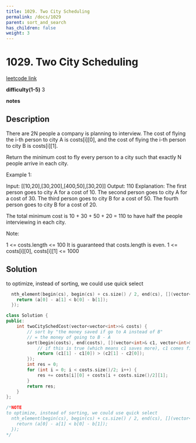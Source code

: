 ```yaml
---
title: 1029. Two City Scheduling
permalink: /docs/1029
parent: sort_and_search
has_children: false
weight: 3
---
```

# 1029. Two City Scheduling
[leetcode link](https://leetcode.com/problems/two-city-scheduling/)

**difficulty(1-5)** 
3

**notes**   


## Description
There are 2N people a company is planning to interview. The cost of flying the i-th person to city A is costs[i][0], and the cost of flying the i-th person to city B is costs[i][1].

Return the minimum cost to fly every person to a city such that exactly N people arrive in each city.

 

Example 1:

Input: [[10,20],[30,200],[400,50],[30,20]]
Output: 110
Explanation: 
The first person goes to city A for a cost of 10.
The second person goes to city A for a cost of 30.
The third person goes to city B for a cost of 50.
The fourth person goes to city B for a cost of 20.

The total minimum cost is 10 + 30 + 50 + 20 = 110 to have half the people interviewing in each city.
 

Note:

1 <= costs.length <= 100
It is guaranteed that costs.length is even.
1 <= costs[i][0], costs[i][1] <= 1000

## Solution
to optimize, instead of sorting, we could use quick select
```c++
  nth_element(begin(cs), begin(cs) + cs.size() / 2, end(cs), [](vector<int> &a, vector<int> &b) {
    return (a[0] - a[1] < b[0] - b[1]);
  }); 
```

```c++
class Solution {
public:
    int twoCitySchedCost(vector<vector<int>>& costs) {
        // sort by "the money saved if go to A instead of B"
        // = the money of going to B - A
        sort(begin(costs), end(costs), [](vector<int>& c1, vector<int>& c2){
            // if this is true (which means c1 saves more), c1 comes first in sorting
            return (c1[1] - c1[0]) > (c2[1] - c2[0]); 
        });
        int res = 0;
        for (int i = 0; i < costs.size()/2; i++) {
            res += costs[i][0] + costs[i + costs.size()/2][1];
        }
        return res;
    }
};

/*NOTE
to optimize, instead of sorting, we could use quick select
  nth_element(begin(cs), begin(cs) + cs.size() / 2, end(cs), [](vector<int> &a, vector<int> &b) {
    return (a[0] - a[1] < b[0] - b[1]);
  }); 
*/
```


<!-- 
Default label
{: .label }

Blue label
{: .label .label-blue }

Stable
{: .label .label-green }

New release
{: .label .label-purple }

Coming soon
{: .label .label-yellow }

Deprecated
{: .label .label-red } -->

